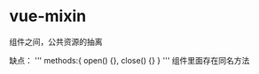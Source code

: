 # vue-mixin
  组件之间，公共资源的抽离

  缺点：
  '''
  methods:{
    open() {},
    close() {}
  }
  '''
  组件里面存在同名方法